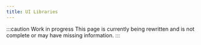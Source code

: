 ```yaml
---
title: UI Libraries
---
```


:::caution Work in progress
This page is currently being rewritten and is not complete or may have missing information.
:::
